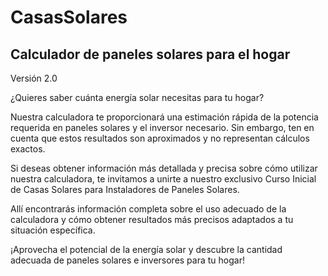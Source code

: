 # CasasSolares
## Calculador de paneles solares para el hogar
Versión 2.0

¿Quieres saber cuánta energía solar necesitas para tu hogar?

Nuestra calculadora te proporcionará una estimación rápida de la potencia requerida en paneles solares y el inversor necesario. Sin embargo, ten en cuenta que estos resultados son aproximados y no representan cálculos exactos.

Si deseas obtener información más detallada y precisa sobre cómo utilizar nuestra calculadora, te invitamos a unirte a nuestro exclusivo Curso Inicial de Casas Solares para Instaladores de Paneles Solares.

Allí encontrarás información completa sobre el uso adecuado de la calculadora y cómo obtener resultados más precisos adaptados a tu situación específica.

¡Aprovecha el potencial de la energía solar y descubre la cantidad adecuada de paneles solares e inversores para tu hogar!
